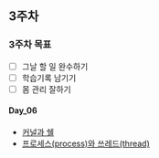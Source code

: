 ## 3주차

### 3주차 목표

- [ ] 그날 할 일 완수하기
- [ ] 학습기록 남기기
- [ ] 몸 관리 잘하기

#### Day_06

- [커널과 쉘](https://bold-antimatter-94b.notion.site/8e79ec58d5e74aaeb52afc155c12e124)
- [프로세스(process)와 쓰레드(thread)](https://bold-antimatter-94b.notion.site/process-thread-06b5e7f8c7f040a7b9b74653e01b6bde)
